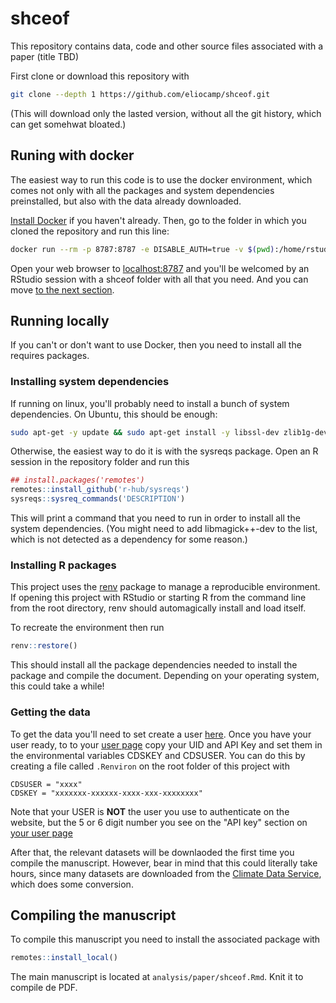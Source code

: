 # shceof

This repository contains data, code and other source files associated with a paper (title TBD)

First clone or download this repository with

```bash
git clone --depth 1 https://github.com/eliocamp/shceof.git
```

(This will download only the lasted version, without all the git history, which can get somehwat bloated.)


## Runing with docker

The easiest way to run this code is to use the docker environment, which comes not only with all the packages and system dependencies preinstalled, but also with the data already downloaded. 

[Install Docker](https://docs.docker.com/engine/install/) if you haven't already. Then, go to the folder in which you cloned the repository and run this line:

```bash
docker run --rm -p 8787:8787 -e DISABLE_AUTH=true -v $(pwd):/home/rstudio/shceof -v /home/rstudio/shceof/renv -v /home/rstudio/shceof/analysis/data eliocamp/shceof
```

Open your web browser to [localhost:8787](http://127.0.0.1:8787/) and you'll be welcomed by an RStudio session with a shceof folder with all that you need. And you can move [to the next section](#compiling-the-manuscript).

## Running locally

If you can't or don't want to use Docker, then you need to install all the requires packages. 

### Installing system dependencies

If running on linux, you'll probably need to install a bunch of system dependencies. On Ubuntu, this should be enough: 

```bash 
sudo apt-get -y update && sudo apt-get install -y libssl-dev zlib1g-dev libv8-dev pandoc pandoc-citeproc libgeos-dev libgeos++-dev default-jre-headless make gdal-bin libjq-dev libnetcdf-dev libxml2-dev libproj-dev libgdal-dev libsodium-dev protobuf-compiler libprotoc-dev imagemagick libicu-dev libudunits2-dev libcurl4-openssl-dev libpng-dev libsecret-1-dev git-core libprotobuf-dev libmagick++-dev
```

Otherwise, the easiest way to do it is with the sysreqs package. Open an R session in the repository folder and run this

```r
## install.packages('remotes')
remotes::install_github('r-hub/sysreqs')
sysreqs::sysreq_commands('DESCRIPTION')
```

This will print a command that you need to run in order to install all the system dependencies. (You might need to add libmagick++-dev to the list, which is not detected as a dependency for some reason.)

### Installing R packages

This project uses the [renv](https://rstudio.github.io/renv/) package to manage a reproducible environment. If opening this project with RStudio or starting R from the command line from the root directory, renv should automagically install and load itself. 

To recreate the environment then run

```r
renv::restore()
```

This should install all the package dependencies needed to install the package and compile the document. Depending on your operating system, this could take a while!


### Getting the data

To get the data you'll need to set create a user [here](https://cds.climate.copernicus.eu/user/register?destination=/). Once you have your user ready, to to your [user page](https://cds.climate.copernicus.eu/user/) copy your UID and API Key and set them in the environmental variables CDSKEY and CDSUSER. You can do this by creating a file called `.Renviron` on the root folder of this project with 

```
CDSUSER = "xxxx"
CDSKEY = "xxxxxxx-xxxxxx-xxxx-xxx-xxxxxxxx"
```

Note that your USER is **NOT** the user you use to authenticate on the website, but the 5 or 6 digit number you see on the "API key" section on [your user page](https://cds.climate.copernicus.eu/user/)

After that, the relevant datasets will be downlaoded the first time you compile the manuscript. However, bear in mind that this could literally take hours, since many datasets are downloaded from the [Climate Data Service](https://cds.climate.copernicus.eu/), which does some conversion.



## Compiling the manuscript

To compile this manuscript you need to install the associated package with 

```r
remotes::install_local()
```

The main manuscript is located at `analysis/paper/shceof.Rmd`. Knit it to compile de PDF.



